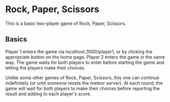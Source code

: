 # Rock, Paper, Scissors

This is a basic two-player game of Rock, Paper, Scissors.

## Basics

Player 1 enters the game via localhost:3000/player1, or by clicking the appropriate button on the home page. Player 2 enters the game in the same way. The game waits for both players to enter before starting the game and letting the players make their choices.

Unlike some other games of Rock, Paper, Scissors, this one can continue indefinitely (or until someone resets the meteor server). At each round, the game will wait for both players to make their choices before reporting the result and adding to each player's score.